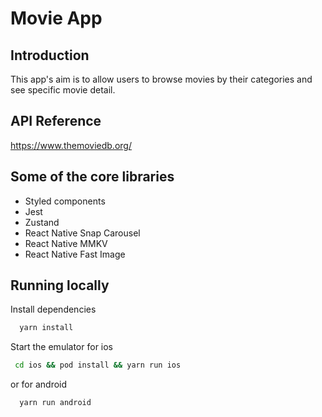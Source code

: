 # Movie App

## Introduction

This app's aim is to allow users to browse movies by their categories and see specific movie detail.

## API Reference

https://www.themoviedb.org/

## Some of the core libraries

- Styled components
- Jest
- Zustand
- React Native Snap Carousel
- React Native MMKV
- React Native Fast Image

## Running locally

Install dependencies

```bash
  yarn install
```

Start the emulator for ios

```bash
 cd ios && pod install && yarn run ios
```

or for android

```bash
  yarn run android
```
